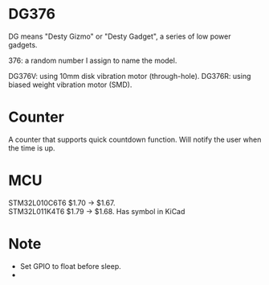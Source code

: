 # DG376

DG means "Desty Gizmo" or "Desty Gadget", a series of low power gadgets.

376: a random number I assign to name the model.

DG376V: using 10mm disk vibration motor (through-hole).
DG376R: using biased weight vibration motor (SMD).

# Counter

A counter that supports quick countdown function. Will notify the user when the time is up.

# MCU

STM32L010C6T6 $1.70 -> $1.67.  
STM32L011K4T6 $1.79 -> $1.68. Has symbol in KiCad


# Note

- Set GPIO to float before sleep.
- 